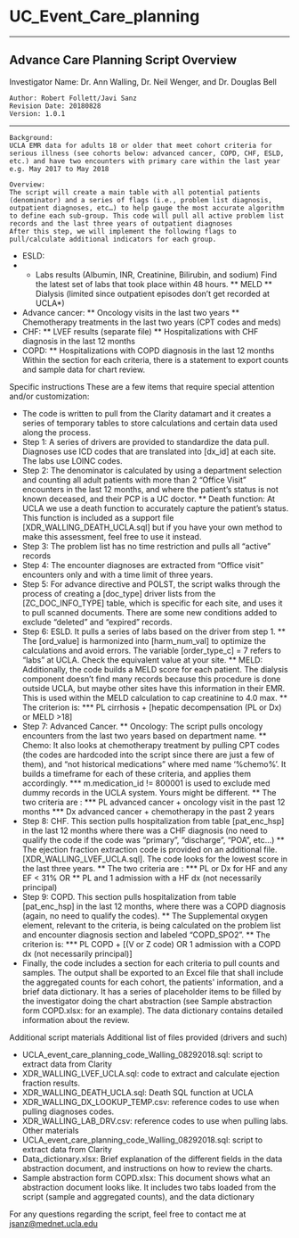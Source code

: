 # UC_Event_Care_planning
---
## Advance Care Planning Script Overview
 Investigator Name: Dr. Ann Walling, Dr. Neil Wenger, and Dr. Douglas Bell

	Author: Robert Follett/Javi Sanz
	Revision Date: 20180828
	Version: 1.0.1
---
	Background:
	UCLA EMR data for adults 18 or older that meet cohort criteria for serious illness (see cohorts below: advanced cancer, COPD, CHF, ESLD, etc.) and have two encounters with primary care within the last year e.g. May 2017 to May 2018

	Overview:
	The script will create a main table with all potential patients (denominator) and a series of flags (i.e., problem list diagnosis, outpatient diagnoses, etc…) to help gauge the most accurate algorithm to define each sub-group. This code will pull all active problem list records and the last three years of outpatient diagnoses
    After this step, we will implement the following flags to pull/calculate additional indicators for each group.
*	ESLD:
* *	Labs results (Albumin, INR, Creatinine, Bilirubin, and sodium) Find the latest set of labs that took place within 48 hours.
**	MELD
**	Dialysis (limited since outpatient episodes don’t get recorded at UCLA*)
*	Advance cancer:
**	Oncology visits in the last two years
**	Chemotherapy treatments in the last two years (CPT codes and meds)
*	CHF:
**	LVEF results (separate file)
**	Hospitalizations with CHF diagnosis in the last 12 months
*	COPD:
**	Hospitalizations with COPD diagnosis in the last 12 months
Within the section for each criteria, there is a statement to export counts and sample data for chart review.    

Specific instructions
These are a few items that require special attention and/or customization: 
*	The code is written to pull from the Clarity datamart and it creates a series of temporary tables to store calculations and certain data used along the process.
*	Step 1: A series of drivers are provided to standardize the data pull. Diagnoses use ICD codes that are translated into [dx_id] at each site. The labs use LOINC codes.
*	Step 2: The denominator is calculated by using a department selection and counting all adult patients with more than 2 “Office Visit” encounters in the last 12 months, and where the patient’s status is not known deceased, and their PCP is a UC doctor.
**	Death function: At UCLA we use a death function to accurately capture the patient’s status. This function is included as a support file [XDR_WALLING_DEATH_UCLA.sql] but if you have your own method to make this assessment, feel free to use it instead.
*	Step 3: The problem list has no time restriction and pulls all “active” records
*	Step 4: The encounter diagnoses are extracted from “Office visit” encounters only and with a time limit of three years.
*	Step 5: For advance directive and POLST, the script walks through the process of creating a [doc_type] driver lists from the [ZC_DOC_INFO_TYPE] table, which is specific for each site, and uses it to pull scanned documents. There are some new conditions added to exclude “deleted” and “expired” records. 
*	Step 6: ESLD. It pulls a series of labs based on the driver from step 1. 
**	The [ord_value] is harmonized into [harm_num_val] to optimize the calculations and avoid errors. The variable [order_type_c] = 7 refers to “labs” at UCLA. Check the equivalent value at your site.
**	MELD: Additionally, the code builds a MELD score for each patient. The dialysis component doesn’t find many records because this procedure is done outside UCLA, but maybe other sites have this information in their EMR. This is used within the MELD calculation to cap creatinine to 4.0 max.
**	The criterion is:
***	PL cirrhosis + [hepatic decompensation (PL or Dx) or MELD >18]
*	Step 7: Advanced Cancer. 
**	Oncology: The script pulls oncology encounters from the last two years based on department name. 
**	Chemo: It also looks at chemotherapy treatment by pulling CPT codes (the codes are hardcoded into the script since there are just a few of them), and “not historical medications” where med name ‘%chemo%’. It builds a timeframe for each of these criteria, and applies them accordingly.
***	m.medication_id != 800001 is used to exclude med dummy records in the UCLA system. Yours might be different.
**	The two criteria are :
***	PL advanced cancer + oncology visit in the past 12 months
***	Dx advanced cancer + chemotherapy in the past 2 years
*	Step 8: CHF. This section pulls hospitalization from table [pat_enc_hsp] in the last 12 months where there was a CHF diagnosis (no need to qualify the code if the code was “primary”, “discharge”, “POA”, etc…)
**	The ejection fraction extraction code is provided on an additional file. [XDR_WALLING_LVEF_UCLA.sql]. The code looks for the lowest score in the last three years.
**	The two criteria are :
***	PL or Dx for HF and any EF < 31% OR
**	PL and 1 admission with a HF dx (not necessarily principal)
*	Step 9: COPD.  This section pulls hospitalization from table [pat_enc_hsp] in the last 12 months, where there was a COPD diagnosis (again, no need to qualify the codes). 
**	The Supplemental oxygen element, relevant to the criteria, is being calculated on the problem list and encounter diagnosis section and labeled “COPD_SPO2”.
**	The criterion is:
***	PL COPD + [(V or Z code) OR 1 admission with a COPD dx (not necessarily principal)]
*	Finally, the code includes a section for each criteria to pull counts and samples. The output shall be exported to an Excel file that shall include the aggregated counts for each cohort, the patients' information, and a brief data dictionary. It has a series of placeholder items to be filled by the investigator doing the chart abstraction (see Sample abstraction form COPD.xlsx:  for an example). The data dictionary contains detailed information about the review.

Additional script materials
 Additional list of files provided (drivers and such)
*	UCLA_event_care_planning_code_Walling_08292018.sql: script to extract data from Clarity
*	XDR_WALLING_LVEF_UCLA.sql: code to extract and calculate ejection fraction results.
*	XDR_WALLING_DEATH_UCLA.sql: Death SQL function at UCLA
*	XDR_WALLING_DX_LOOKUP_TEMP.csv: reference codes to use when pulling diagnoses codes.
*	XDR_WALLING_LAB_DRV.csv: reference codes to use when pulling labs. 
Other materials
*	UCLA_event_care_planning_code_Walling_08292018.sql: script to extract data from Clarity
*	Data_dictionary.xlsx: Brief explanation of the different fields in the data abstraction document, and instructions on how to review the charts.
*	Sample abstraction form COPD.xlsx: This document shows what an abstraction document looks like. It includes two tabs loaded from the script (sample and aggregated counts), and the data dictionary

For any questions regarding the script, feel free to contact me at
	jsanz@mednet.ucla.edu
